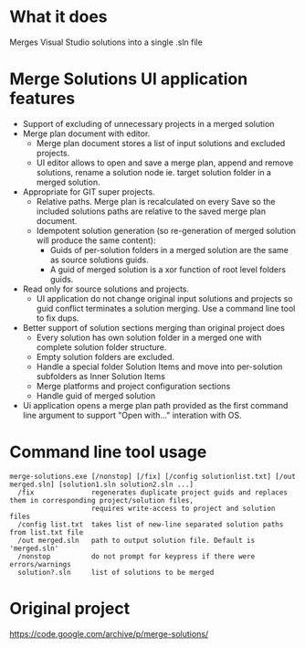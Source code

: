 # What it does

Merges Visual Studio solutions into a single .sln file

# Merge Solutions UI application features

- Support of excluding of unnecessary projects in a merged solution 
- Merge plan document with editor. 
  - Merge plan document stores a list of input solutions and excluded projects.
  - UI editor allows to open and save a merge plan, append and remove solutions, rename a solution node ie. target solution folder in a merged solution.
- Appropriate for GIT super projects.
  - Relative paths. Merge plan is recalculated on every Save so the included solutions paths are relative to the saved merge plan document.
  - Idempotent solution generation (so re-generation of merged solution will produce the same content):
    - Guids of per-solution folders in a merged solution are the same as source solutions guids. 
    - A guid of merged solution is a xor function of root level folders guids.
- Read only for source solutions and projects. 
  - UI application do not change original input solutions and projects so guid conflict terminates a solution merging. Use a command line tool to fix dups.
- Better support of solution sections merging than original project does
  - Every solution has own solution folder in a merged one with complete solution folder structure. 
  - Empty solution folders are excluded.
  - Handle a special folder Solution Items and move into per-solution subfolders as Inner Solution Items
  - Merge platforms and project configuration sections
  - Handle guid of merged solution
- Ui application opens a merge plan path provided as the first command line argument to support "Open with..." interation with OS. 

# Command line tool usage
```
merge-solutions.exe [/nonstop] [/fix] [/config solutionlist.txt] [/out merged.sln] [solution1.sln solution2.sln ...]
  /fix              regenerates duplicate project guids and replaces them in corresponding project/solution files,
                    requires write-access to project and solution files
  /config list.txt  takes list of new-line separated solution paths from list.txt file
  /out merged.sln   path to output solution file. Default is 'merged.sln'
  /nonstop          do not prompt for keypress if there were errors/warnings
  solution?.sln     list of solutions to be merged
```


# Original project

https://code.google.com/archive/p/merge-solutions/
